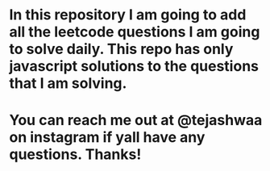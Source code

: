 # In this repository I am going to add all the leetcode questions I am going to solve daily. This repo has only javascript solutions to the questions that I am solving. 

# You can reach me out at @tejashwaa on instagram if yall have any questions. Thanks!
